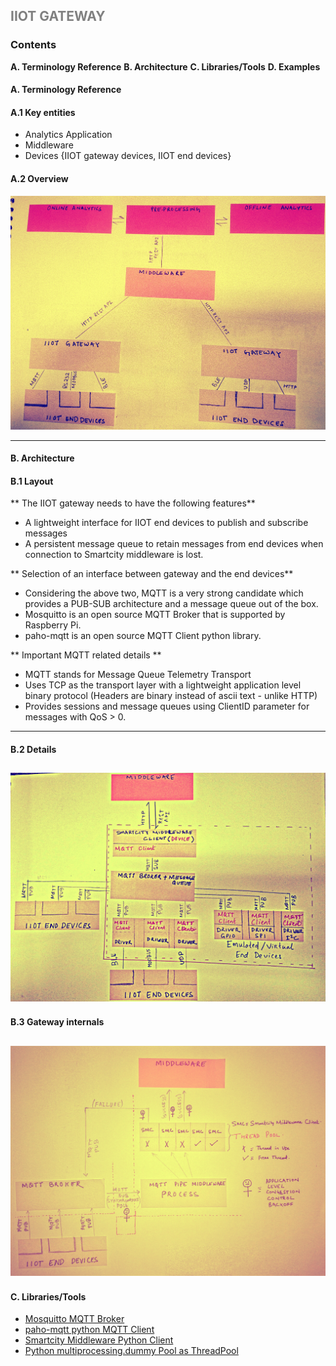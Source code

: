 ## <p style="color:gray"> IIOT GATEWAY </p>


 
### Contents
**A. Terminology Reference**
**B. Architecture**
**C. Libraries/Tools**
**D. Examples**

#### A. Terminology Reference

#### A.1 Key entities
- Analytics Application 
- Middleware 
- Devices {IIOT gateway devices, IIOT end devices}

#### A.2 Overview
![Overview](overview.jpg)

---

#### B. Architecture
#### B.1 Layout
** The IIOT gateway needs to have the following features**
  - A lightweight interface for IIOT end devices to publish and subscribe messages
  - A persistent message queue to retain messages from end devices when connection to Smartcity middleware is lost. 
 
** Selection of an interface between gateway and the end devices**
  - Considering the above two, MQTT is a very strong candidate which provides a PUB-SUB architecture and  a message queue out of the box.
  - Mosquitto is an open source MQTT Broker that is supported by Raspberry Pi.
  - paho-mqtt is an open source MQTT Client python library.
  
  ** Important MQTT related details **
   - MQTT stands for Message Queue Telemetry Transport
   - Uses TCP as the transport layer with a lightweight application level binary protocol (Headers are binary instead of ascii text - unlike HTTP) 
   - Provides sessions and message queues using ClientID parameter for messages with QoS > 0.
   ---
#### B.2 Details
![Details](details.jpg)
--

#### B.3 Gateway internals
![Internals](internals.jpg)
---

#### C. Libraries/Tools
- [Mosquitto MQTT Broker](https://mosquitto.org/)
- [paho-mqtt python MQTT Client](https://pypi.python.org/pypi/paho-mqtt/1.1)
- [Smartcity Middleware Python Client](https://github.com/NeveIsa/RBCCPS/tree/master/docs/middleware-client)
- [Python multiprocessing.dummy Pool as ThreadPool](https://docs.python.org/2/library/multiprocessing.html**)